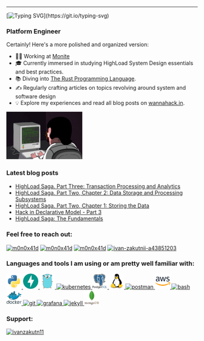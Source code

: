 
---
[![Typing SVG](https://readme-typing-svg.demolab.com?font=Sometype+Mono&duration=1000&pause=1000&color=2FF745&repeat=false&random=true&width=435&lines=Oh%2C+hello+there%F0%9F%96%96%F0%9F%98%8A%2C+I'm+Ivan.)](https://git.io/typing-svg)
<h3 align="left">Platform Engineer</h3>

Certainly! Here's a more polished and organized version:

- 👨‍💻 Working at [Monite](https://monite.com/)
- 🎓 Currently immersed in studying HighLoad System Design essentials and best practices.
- 📚 Diving into [The Rust Programming Language](https://doc.rust-lang.org/book/#the-rust-programming-language).
- ✍️ Regularly crafting articles on topics revolving around system and software design
- 💡 Explore my experiences and read all blog posts on [wannahack.in](https://wannahack.in/).

<div style="display: flex; align-items: center;">
  <div style="margin-right: 20px;">
    <img src="https://github.com/m0n0x41d/m0n0x41d/blob/main/coder.gif" alt="Coder" width="200" height="125"/>
  </div>
</div>



### Latest blog posts
<!-- BLOG-POST-LIST:START -->
- [HighLoad Saga. Part Three: Transaction Processing and Analytics](https://dev.to/m0n0x41d/highload-saga-part-three-transaction-processing-and-analytics-2m1c)
- [HighLoad Saga. Part Two, Chapter 2: Data Storage and Processing Subsystems](https://dev.to/m0n0x41d/highload-saga-part-two-chapter-2-data-storage-and-processing-subsystems-5gh5)
- [HighLoad Saga. Part Two, Chapter 1: Storing the Data](https://dev.to/m0n0x41d/highload-saga-part-two-chapter-1-storing-the-data-hf2)
- [Hack in Declarative Model - Part 3](https://dev.to/m0n0x41d/hack-in-declarative-model-part-3-1jpp)
- [HighLoad Saga: The Fundamentals](https://dev.to/m0n0x41d/highload-saga-the-fundamentals-4kj4)
<!-- BLOG-POST-LIST:END -->

<h3 align="left">Feel free to reach out:</h3>
<p align="left">
<a href="mailto:zakutnii.ivan@gmail.com" target="blank"><img align="center" src="https://upload.wikimedia.org/wikipedia/commons/7/7e/Gmail_icon_%282020%29.svg" alt="m0n0x41d" height="30" width="40" /></a>
<a href="http://t.me/m0n0x41d" target="blank"><img align="center" src="https://upload.wikimedia.org/wikipedia/commons/8/82/Telegram_logo.svg" alt="m0n0x41d" height="30" width="40" /></a>
<a href="https://dev.to/m0n0x41d" target="blank"><img align="center" src="https://raw.githubusercontent.com/rahuldkjain/github-profile-readme-generator/master/src/images/icons/Social/devto.svg" alt="m0n0x41d" height="30" width="40" /></a>
<a href="https://linkedin.com/in/ivan-zakutnii-a43851203" target="blank"><img align="center" src="https://raw.githubusercontent.com/rahuldkjain/github-profile-readme-generator/master/src/images/icons/Social/linked-in-alt.svg" alt="ivan-zakutnii-a43851203" height="30" width="40" /></a>
</p>


<h3 align="left" style="text-decoration: none;">Languages and tools I am using or am pretty well familiar with:</h3>
<p align="left">
  <a href="https://www.python.org" target="_blank" rel="noreferrer">
    <img src="https://raw.githubusercontent.com/devicons/devicon/master/icons/python/python-original.svg" alt="python" width="40" height="40"/>
  </a>
  <a href="https://fastapi.tiangolo.com/" target="_blank" rel="noreferrer">
    <img src="https://raw.githubusercontent.com/devicons/devicon/master/icons/fastapi/fastapi-original.svg" alt="fastapi" width="40" height="40"/>
  </a>
  <a href="https://golang.org" target="_blank" rel="noreferrer">
    <img src="https://raw.githubusercontent.com/devicons/devicon/master/icons/go/go-original.svg" alt="go" width="40" height="40"/>
  </a>
  <a href="https://kubernetes.io" target="_blank" rel="noreferrer">
    <img src="https://www.vectorlogo.zone/logos/kubernetes/kubernetes-icon.svg" alt="kubernetes" width="40" height="40"/>
  </a>
  <a href="https://www.postgresql.org" target="_blank" rel="noreferrer">
    <img src="https://raw.githubusercontent.com/devicons/devicon/master/icons/postgresql/postgresql-original-wordmark.svg" alt="postgresql" width="40" height="40"/>
  </a>
  <a href="https://www.linux.org/" target="_blank" rel="noreferrer">
    <img src="https://raw.githubusercontent.com/devicons/devicon/master/icons/linux/linux-original.svg" alt="linux" width="40" height="40"/>
  </a>
  <a href="https://postman.com" target="_blank" rel="noreferrer">
    <img src="https://www.vectorlogo.zone/logos/getpostman/getpostman-icon.svg" alt="postman" width="40" height="40"/>
  </a>
  <a href="https://aws.amazon.com" target="_blank" rel="noreferrer">
    <img src="https://raw.githubusercontent.com/devicons/devicon/master/icons/amazonwebservices/amazonwebservices-original-wordmark.svg" alt="aws" width="40" height="40"/>
  </a>
  <a href="https://www.gnu.org/software/bash/" target="_blank" rel="noreferrer">
    <img src="https://www.vectorlogo.zone/logos/gnu_bash/gnu_bash-icon.svg" alt="bash" width="40" height="40"/>
  </a>
  <a href="https://www.docker.com/" target="_blank" rel="noreferrer">
    <img src="https://raw.githubusercontent.com/devicons/devicon/master/icons/docker/docker-original-wordmark.svg" alt="docker" width="40" height="40"/>
  </a>
  <a href="https://git-scm.com/" target="_blank" rel="noreferrer">
    <img src="https://www.vectorlogo.zone/logos/git-scm/git-scm-icon.svg" alt="git" width="40" height="40"/>
  </a>
  <a href="https://grafana.com" target="_blank" rel="noreferrer">
    <img src="https://www.vectorlogo.zone/logos/grafana/grafana-icon.svg" alt="grafana" width="40" height="40"/>
  </a>
  <a href="https://jekyllrb.com/" target="_blank" rel="noreferrer">
    <img src="https://www.vectorlogo.zone/logos/jekyllrb/jekyllrb-icon.svg" alt="jekyll" width="40" height="40"/>
  </a>
  <a href="https://www.mongodb.com/" target="_blank" rel="noreferrer">
    <img src="https://raw.githubusercontent.com/devicons/devicon/master/icons/mongodb/mongodb-original-wordmark.svg" alt="mongodb" width="40" height="40"/>
  </a>
</p>


<h3 align="left">Support:</h3>
<p>
  <a href="https://www.buymeacoffee.com/ivanzakutn11">
    <img src="https://cdn.buymeacoffee.com/buttons/v2/default-yellow.png" height="50" width="210" alt="ivanzakutn11" />
  </a>
</p>

